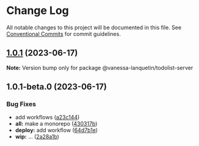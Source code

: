 # Change Log

All notable changes to this project will be documented in this file.
See [Conventional Commits](https://conventionalcommits.org) for commit guidelines.

## [1.0.1](https://github.com/vanessa-lanquetin/todo-list/compare/v1.0.1-beta.0...v1.0.1) (2023-06-17)

**Note:** Version bump only for package @vanessa-lanquetin/todolist-server

## 1.0.1-beta.0 (2023-06-17)

### Bug Fixes

* add workflows ([a23c144](https://github.com/vanessa-lanquetin/todo-list/commit/a23c144b8300a528c01e09be1fbd7a06d04981b3))
* **all:** make a monorepo ([430317b](https://github.com/vanessa-lanquetin/todo-list/commit/430317b5d70a089abff73b58c899bbe120592108))
* **deploy:** add workflow ([64d7b1e](https://github.com/vanessa-lanquetin/todo-list/commit/64d7b1edf0e9367478a10e1fea1d7d40c41bfaa0))
* **wip:** ... ([2a28a1b](https://github.com/vanessa-lanquetin/todo-list/commit/2a28a1bfb48de2e577948a3e394e214ad3c3b127))
